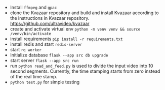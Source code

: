 * Install `ffmpeg` and `gpac` 
* clone the Kvazaar repository and build and install Kvazaar according to the instructions in Kvazaar repository. https://github.com/ultravideo/kvazaar
* create and activate virtual env `python -m venv venv && source /venv/bin/activate`
* install requirements `pip install -r requirements.txt`
* install redis and start `redis-server`
* start `rq worker`
* Initialize database `flask --app src db upgrade`
* start server `flask --app src run`
* run `python read_and_feed.py` is used to divide the input video into 10 second segments. Currently, the time stamping 
starts from zero instead of the real time stamp.
* `python test.py` for simple testing